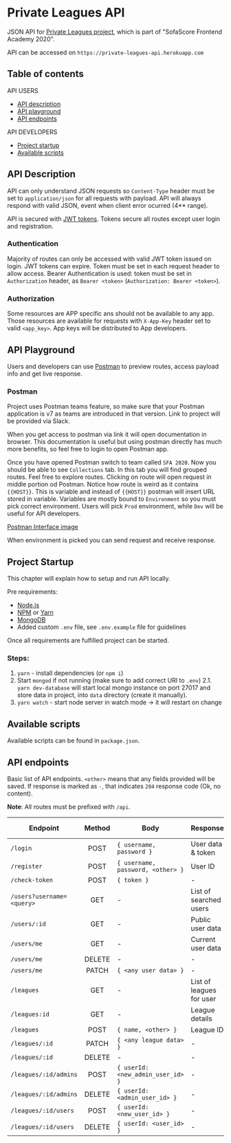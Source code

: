 # Private Leagues API

JSON API for [Private Leagues project](https://github.com/MSekrst/sofascore-academy-2020/tree/master/project), which is part of "SofaScore Frontend Academy 2020".

API can be accessed on `https://private-leagues-api.herokuapp.com`

## Table of contents

API USERS

- [API description](#api-description)
- [API playground](#api-playground)
- [API endpoints](#api-endpoints)

API DEVELOPERS

- [Project startup](#project-startup)
- [Available scripts](#available-scripts)

## API Description

API can only understand JSON requests so `Content-Type` header must be set to `application/json` for all requests with payload.
API will always respond with valid JSON, event when client error ocurred (4\*\* range).

API is secured with [JWT tokens](https://jwt.io/). Tokens secure all routes except user login and registration.

### Authentication

Majority of routes can only be accessed with valid JWT token issued on login. JWT tokens can expire. Token must be set in each request header to allow access. Bearer Authentication is used: token must be set in `Authorization` header, as `Bearer <token>` (`Authorization: Bearer <token>`).

### Authorization

Some resources are APP specific ans should not be available to any app. Those resources are available for requests with `X-App-Key` header set to valid `<app_key>`.
App keys will be distributed to App developers.

## API Playground

Users and developers can use [Postman](https://www.postman.com/downloads/) to preview routes, access payload info and get live response.

### Postman

Project uses Postman teams feature, so make sure that your Postman application is v7 as teams are introduced in that version. Link to project will be provided via Slack.

When you get access to postman via link it will open documentation in browser. This documentation is useful but using postman directly has much more benefits, so feel free to login to open Postman app.

Once you have opened Postman switch to team called `SFA 2020`. Now you should be able to see `Collections` tab. In this tab you will find grouped routes. Feel free to explore routes. Clicking on route will open request in middle portion od Postman. Notice how route is weird as it contains `{{HOST}}`. This is variable and instead of `{{HOST}}` postman will insert URL stored in variable. Variables are mostly bound to `Environment` so you must pick correct environment. Users will pick `Prod` environment, while `Dev` will be useful for API developers.

[Postman Interface image](https://imgur.com/xS2JDV4)

When environment is picked you can send request and receive response.

## Project Startup

This chapter will explain how to setup and run API locally.

Pre requirements:

- [Node.js](https://nodejs.org/en/)
- [NPM](https://nodejs.org/en/) or [Yarn](https://yarnpkg.com/)
- [MongoDB](https://www.mongodb.com/download-center/community)
- Added custom `.env` file, see `.env.example` file for guidelines

Once all requirements are fulfilled project can be started.

### Steps:

1. `yarn` - install dependencies (or `npm i`)
2. Start `mongod` if not running (make sure to add correct URI to `.env`)
   2.1. `yarn dev-database` will start local mongo instance on port 27017 and store data in project, into `data` directory (create it manually).
3. `yarn watch` - start node server in watch mode -> it will restart on change

## Available scripts

Available scripts can be found in `package.json`.

## API endpoints

Basic list of API endpoints. `<other>` means that any fields provided will be saved.
If response is marked as `-`, that indicates `204` response code (Ok, no content).

**Note**: All routes must be prefixed with `/api`.

| Endpoint                  | Method | Body                              | Response                 | Token | App-Key |
| ------------------------- | :----: | --------------------------------- | ------------------------ | :---: | :-----: |
| `/login`                  |  POST  | `{ username, password }`          | User data & token        |  No   |   No    |
| `/register`               |  POST  | `{ username, password, <other> }` | User ID                  |  No   |   No    |
| `/check-token`            |  POST  | `{ token }`                       | -                        |  No   |   No    |
| `/users?username=<query>` |  GET   | -                                 | List of searched users   |  Yes  |   No    |
| `/users/:id`              |  GET   | -                                 | Public user data         |  Yes  |   No    |
| `/users/me`               |  GET   | -                                 | Current user data        |  Yes  |   No    |
| `/users/me`               | DELETE | -                                 | -                        |  Yes  |   No    |
| `/users/me`               | PATCH  | `{ <any user data> }`             | -                        |  Yes  |   No    |
| `/leagues`                |  GET   | -                                 | List of leagues for user |  Yes  |   Yes   |
| `/leagues:id`             |  GET   | -                                 | League details           |  Yes  |   Yes   |
| `/leagues`                |  POST  | `{ name, <other> }`               | League ID                |  Yes  |   Yes   |
| `/leagues/:id`            | PATCH  | `{ <any league data> }`           | -                        |  Yes  |   Yes   |
| `/leagues/:id`            | DELETE | -                                 | -                        |  Yes  |   Yes   |
| `/leagues/:id/admins`     |  POST  | `{ userId: <new_admin_user_id> }` | -                        |  Yes  |   Yes   |
| `/leagues/:id/admins`     | DELETE | `{ userId: <admin_user_id> }`     | -                        |  Yes  |   Yes   |
| `/leagues/:id/users`      |  POST  | `{ userId: <new_user_id> }`       | -                        |  Yes  |   Yes   |
| `/leagues/:id/users`      | DELETE | `{ userId: <user_id> }`           | -                        |  Yes  |   Yes   |

